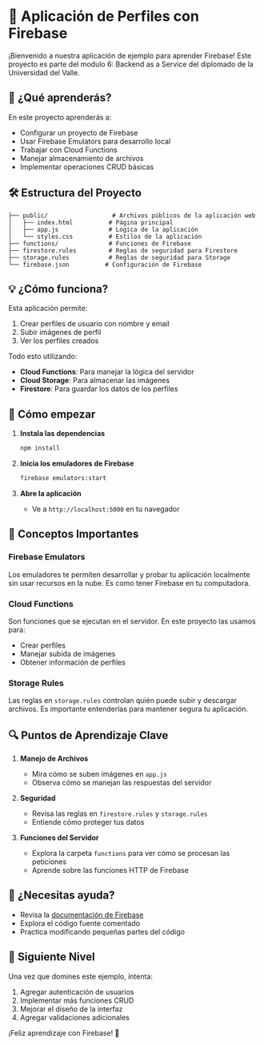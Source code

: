 # 📱 Aplicación de Perfiles con Firebase

¡Bienvenido a nuestra aplicación de ejemplo para aprender Firebase! Este proyecto es parte del modulo 6: Backend as a Service del diplomado de la Universidad del Valle.

## 🎯 ¿Qué aprenderás?

En este proyecto aprenderás a:
- Configurar un proyecto de Firebase
- Usar Firebase Emulators para desarrollo local
- Trabajar con Cloud Functions
- Manejar almacenamiento de archivos
- Implementar operaciones CRUD básicas

## 🛠️ Estructura del Proyecto

```
├── public/                  # Archivos públicos de la aplicación web
│   ├── index.html          # Página principal
│   ├── app.js              # Lógica de la aplicación
│   └── styles.css          # Estilos de la aplicación
├── functions/              # Funciones de Firebase
├── firestore.rules         # Reglas de seguridad para Firestore
├── storage.rules           # Reglas de seguridad para Storage
└── firebase.json          # Configuración de Firebase
```

## 💡 ¿Cómo funciona?

Esta aplicación permite:
1. Crear perfiles de usuario con nombre y email
2. Subir imágenes de perfil
3. Ver los perfiles creados

Todo esto utilizando:
- **Cloud Functions**: Para manejar la lógica del servidor
- **Cloud Storage**: Para almacenar las imágenes
- **Firestore**: Para guardar los datos de los perfiles

## 🚀 Cómo empezar

1. **Instala las dependencias**
   ```bash
   npm install
   ```

2. **Inicia los emuladores de Firebase**
   ```bash
   firebase emulators:start
   ```

3. **Abre la aplicación**
   - Ve a `http://localhost:5000` en tu navegador

## 📝 Conceptos Importantes

### Firebase Emulators
Los emuladores te permiten desarrollar y probar tu aplicación localmente sin usar recursos en la nube. Es como tener Firebase en tu computadora.

### Cloud Functions
Son funciones que se ejecutan en el servidor. En este proyecto las usamos para:
- Crear perfiles
- Manejar subida de imágenes
- Obtener información de perfiles

### Storage Rules
Las reglas en `storage.rules` controlan quién puede subir y descargar archivos. Es importante entenderlas para mantener segura tu aplicación.

## 🔍 Puntos de Aprendizaje Clave

1. **Manejo de Archivos**
   - Mira cómo se suben imágenes en `app.js`
   - Observa cómo se manejan las respuestas del servidor

2. **Seguridad**
   - Revisa las reglas en `firestore.rules` y `storage.rules`
   - Entiende cómo proteger tus datos

3. **Funciones del Servidor**
   - Explora la carpeta `functions` para ver cómo se procesan las peticiones
   - Aprende sobre las funciones HTTP de Firebase

## 🤔 ¿Necesitas ayuda?

- Revisa la [documentación de Firebase](https://firebase.google.com/docs)
- Explora el código fuente comentado
- Practica modificando pequeñas partes del código

## 🎉 Siguiente Nivel

Una vez que domines este ejemplo, intenta:
1. Agregar autenticación de usuarios
2. Implementar más funciones CRUD
3. Mejorar el diseño de la interfaz
4. Agregar validaciones adicionales

¡Feliz aprendizaje con Firebase! 🚀
